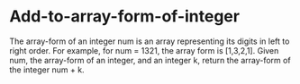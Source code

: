 # Add-to-array-form-of-integer

The array-form of an integer num is an array representing its digits in left to right order.
For example, for num = 1321, the array form is [1,3,2,1].
Given num, the array-form of an integer, and an integer k, return the array-form of the integer num + k.
